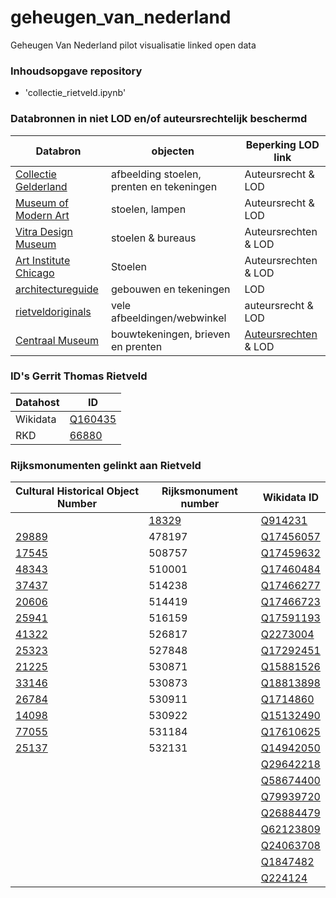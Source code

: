 # geheugen_van_nederland
Geheugen Van Nederland pilot visualisatie linked open data

### Inhoudsopgave repository

- 'collectie_rietveld.ipynb' 

### Databronnen in niet LOD en/of auteursrechtelijk beschermd
| Databron | objecten | Beperking LOD link |
| --- | --- | --- |
| [Collectie Gelderland](https://www.collectiegelderland.nl/zoeken?term=rietveld&page=1&filter=search_s_has_media-Ja) | afbeelding stoelen, prenten en tekeningen | Auteursrecht & LOD |
| [Museum of Modern Art](https://www.moma.org/artists/4922#works) | stoelen, lampen | Auteursrecht & LOD |
| [Vitra Design Museum](https://collectiononline.design-museum.de/#/de/person/10308?_k=5jvfvh) | stoelen & bureaus | Auteursrechten & LOD |
| [Art Institute Chicago](https://collectiononline.design-museum.de/#/de/person/10308?_k=5jvfvh) | Stoelen | Auteursrechten & LOD |
| [architectureguide](https://www.architectureguide.nl/project/list_projects_of_architect/arc_id/846) | gebouwen en tekeningen | LOD |
| [rietveldoriginals](https://rietveldoriginals.com/) | vele afbeeldingen/webwinkel | auteursrecht & LOD |
| [Centraal Museum](https://geheugen.delpher.nl/en/geheugen/results?query=rietveld&page=1&maxperpage=36&coll=ngvn) | bouwtekeningen, brieven en prenten | [Auteursrechten](https://geheugen.delpher.nl/en/geheugen/pages/collectie/Rietveld+Schr%C3%B6derarchief/Auteursrecht+Rietveld) & LOD |

### ID's Gerrit Thomas Rietveld

| Datahost | ID |
| --- | --- |
| Wikidata | [Q160435](https://www.wikidata.org/wiki/Q160435) |
| RKD | [66880](https://rkd.nl/nl/explore/artists/66880) |

### Rijksmonumenten gelinkt aan Rietveld

| Cultural Historical Object Number | Rijksmonument number | Wikidata ID | 
| -------             | --- | --- |
|   | [18329](https://monumentenregister.cultureelerfgoed.nl/monumenten/18329) | [Q914231](https://www.wikidata.org/wiki/Q914231)
| [29889](https://linkeddata.cultureelerfgoed.nl/cho-kennis/id/rijksmonument/29889) | 478197 | [Q17456057](http://www.wikidata.org/entity/Q17456057)|
| [17545](https://linkeddata.cultureelerfgoed.nl/cho-kennis/id/rijksmonument/17545) | 508757 | [Q17459632](http://www.wikidata.org/entity/Q17459632)|
| [48343](https://linkeddata.cultureelerfgoed.nl/cho-kennis/id/rijksmonument/48343) | 510001 | [Q17460484](http://www.wikidata.org/entity/Q17460484)|
| [37437](https://linkeddata.cultureelerfgoed.nl/cho-kennis/id/rijksmonument/37437) | 514238 | [Q17466277](http://www.wikidata.org/entity/Q17466277)|
| [20606](https://linkeddata.cultureelerfgoed.nl/cho-kennis/id/rijksmonument/20606) | 514419 | [Q17466723](http://www.wikidata.org/entity/Q17466723)|
| [25941](https://linkeddata.cultureelerfgoed.nl/cho-kennis/id/rijksmonument/25941) | 516159 | [Q17591193](http://www.wikidata.org/entity/Q17591193)|
| [41322](https://linkeddata.cultureelerfgoed.nl/cho-kennis/id/rijksmonument/41322) | 526817 | [Q2273004](http://www.wikidata.org/entity/Q2273004)|
| [25323](https://linkeddata.cultureelerfgoed.nl/cho-kennis/id/rijksmonument/25323) | 527848 | [Q17292451](http://www.wikidata.org/entity/Q17292451)|
| [21225](https://linkeddata.cultureelerfgoed.nl/cho-kennis/id/rijksmonument/21225) | 530871 | [Q15881526](http://www.wikidata.org/entity/Q15881526)|
| [33146](https://linkeddata.cultureelerfgoed.nl/cho-kennis/id/rijksmonument/33146) | 530873 | [Q18813898](http://www.wikidata.org/entity/Q18813898)|
| [26784](https://linkeddata.cultureelerfgoed.nl/cho-kennis/id/rijksmonument/26784) | 530911 | [Q1714860](http://www.wikidata.org/entity/Q1714860)|
| [14098](https://linkeddata.cultureelerfgoed.nl/cho-kennis/id/rijksmonument/14098) | 530922 | [Q15132490](http://www.wikidata.org/entity/Q15132490)|
| [77055](https://linkeddata.cultureelerfgoed.nl/cho-kennis/id/rijksmonument/77055) | 531184 | [Q17610625](http://www.wikidata.org/entity/Q17610625)|
| [25137](https://linkeddata.cultureelerfgoed.nl/cho-kennis/id/rijksmonument/25137) | 532131 | [Q14942050](http://www.wikidata.org/entity/Q14942050)|
|  |  | [Q29642218](https://www.wikidata.org/wiki/Q29642218) |
|  |  | [Q58674400](https://www.wikidata.org/wiki/Q58674400) |
|  |  | [Q79939720](https://www.wikidata.org/wiki/Q79939720) |
|  |  | [Q26884479](https://www.wikidata.org/wiki/Q26884479) |
|  |  | [Q62123809](https://www.wikidata.org/wiki/Q62123809) |
|  |  | [Q24063708](https://www.wikidata.org/wiki/Q24063708) |
|  |  | [Q1847482](https://www.wikidata.org/wiki/Q1847482) |
|  |  | [Q224124](https://www.wikidata.org/wiki/Q224124) |






